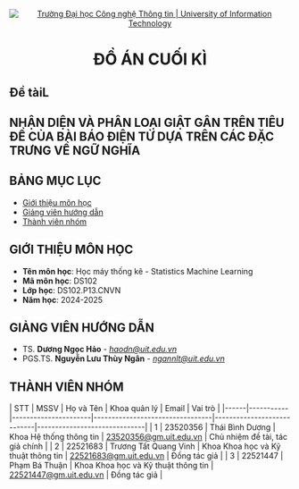 <p align="center">
  <a href="https://www.uit.edu.vn/" title="Trường Đại học Công nghệ Thông tin" style="border: 5;">
    <img src="https://i.imgur.com/WmMnSRt.png" alt="Trường Đại học Công nghệ Thông tin | University of Information Technology">
  </a>
</p>

<!-- Title -->
<h1 align="center"><b>ĐỒ ÁN CUỐI KÌ</b></h1>
<h2><b>Đề tàiL</b></h2>
<h2><b>NHẬN DIỆN VÀ PHÂN LOẠI GIẬT GÂN TRÊN TIÊU ĐỀ CỦA BÀI BÁO ĐIỆN TỬ DỰA TRÊN CÁC ĐẶC TRƯNG VỀ NGỮ NGHĨA</b></h2>



## BẢNG MỤC LỤC
* [ Giới thiệu môn học](#gioithieumonhoc)
* [ Giảng viên hướng dẫn](#giangvien)
* [ Thành viên nhóm](#thanhvien)


## GIỚI THIỆU MÔN HỌC
<a name="gioithieumonhoc"></a>
* **Tên môn học**: Học máy thống kê - Statistics Machine Learning
* **Mã môn học**: DS102
* **Lớp học**: DS102.P13.CNVN
* **Năm học**: 2024-2025


## GIẢNG VIÊN HƯỚNG DẪN
<a name="giangvien"></a>
* TS. **Dương Ngọc Hảo** - *haodn@uit.edu.vn*
* PGS.TS. **Nguyễn Lưu Thùy Ngân** - *ngannlt@uit.edu.vn*


## THÀNH VIÊN NHÓM
<a name="thanhvien"></a>
| STT  | MSSV       | Họ và Tên              | Khoa quản lý                           | Email                      | Vai trò                            |
|------|-----------|----------------------|---------------------------------|----------------------------|------------------------------|
| 1    | 23520356  | Thái Bình Dương      | Khoa Hệ thống thông tin         | 23520356@gm.uit.edu.vn    | Chủ nhiệm đề tài, tác giả chính       |
| 2    | 22521683  | Trương Tất Quang Vinh | Khoa Khoa học và Kỹ thuật thông tin | 22521683@gm.uit.edu.vn    | Đồng tác giả                       |
| 3    | 22521447  | Phạm Bá Thuận        | Khoa Khoa học và Kỹ thuật thông tin | 22521447@gm.uit.edu.vn    | Đồng tác giả                       |


